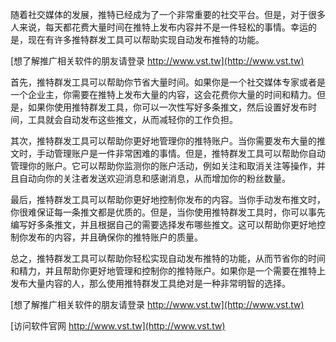 随着社交媒体的发展，推特已经成为了一个非常重要的社交平台。但是，对于很多人来说，每天都花费大量时间在推特上发布内容并不是一件轻松的事情。幸运的是，现在有许多推特群发工具可以帮助实现自动发布推特的功能。

[想了解推广相关软件的朋友请登录 http://www.vst.tw](http://www.vst.tw)

首先，推特群发工具可以帮助你节省大量时间。如果你是一个社交媒体专家或者是一个企业主，你需要在推特上发布大量的内容，这会花费你大量的时间和精力。但是，如果你使用推特群发工具，你可以一次性写好多条推文，然后设置好发布时间，工具就会自动发布这些推文，从而减轻你的工作负担。

其次，推特群发工具可以帮助你更好地管理你的推特账户。当你需要发布大量的推文时，手动管理账户是一件非常困难的事情。但是，推特群发工具可以帮助你自动管理你的账户。它可以帮助你监测你的账户活动，例如关注和取消关注等操作，并且自动向你的关注者发送欢迎消息和感谢消息，从而增加你的粉丝数量。

最后，推特群发工具可以帮助你更好地控制你发布的内容。当你手动发布推文时，你很难保证每一条推文都是优质的。但是，当你使用推特群发工具时，你可以事先编写好多条推文，并且根据自己的需要选择发布哪些推文。这可以帮助你更好地控制你发布的内容，并且确保你的推特账户的质量。

总之，推特群发工具可以帮助你轻松实现自动发布推特的功能，从而节省你的时间和精力，并且帮助你更好地管理和控制你的推特账户。如果你是一个需要在推特上发布大量内容的人，那么使用推特群发工具绝对是一种非常明智的选择。

[想了解推广相关软件的朋友请登录 http://www.vst.tw](http://www.vst.tw)


[访问软件官网 http://www.vst.tw](http://www.vst.tw)
